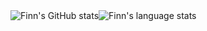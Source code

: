 <div align="center">
  <div style="display: flex;">
    <img src="https://github-readme-stats.vercel.app/api?username=finngreig&theme=dark&show_icons=true" alt="Finn's GitHub stats" />
    <img src="https://github-readme-stats.vercel.app/api/top-langs/?username=finngreig&theme=dark&layout=compact" alt="Finn's language stats" />
  </div>
</div>
